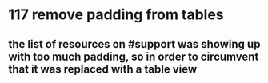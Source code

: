 # 117 remove padding from tables
## the list of resources on #support was showing up with too much padding, so in order to circumvent that it was replaced with a table view